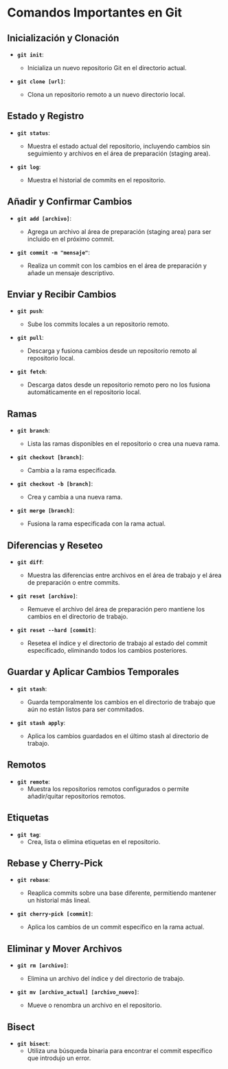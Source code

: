 # Comandos Importantes en Git

## Inicialización y Clonación

- **`git init`**:
    - Inicializa un nuevo repositorio Git en el directorio actual.

- **`git clone [url]`**:
    - Clona un repositorio remoto a un nuevo directorio local.

## Estado y Registro

- **`git status`**:
    - Muestra el estado actual del repositorio, incluyendo cambios sin seguimiento y archivos en el área de preparación (staging area).

- **`git log`**:
    - Muestra el historial de commits en el repositorio.

## Añadir y Confirmar Cambios

- **`git add [archivo]`**:
    - Agrega un archivo al área de preparación (staging area) para ser incluido en el próximo commit.

- **`git commit -m "mensaje"`**:
    - Realiza un commit con los cambios en el área de preparación y añade un mensaje descriptivo.

## Enviar y Recibir Cambios

- **`git push`**:
    - Sube los commits locales a un repositorio remoto.

- **`git pull`**:
    - Descarga y fusiona cambios desde un repositorio remoto al repositorio local.

- **`git fetch`**:
    - Descarga datos desde un repositorio remoto pero no los fusiona automáticamente en el repositorio local.

## Ramas

- **`git branch`**:
    - Lista las ramas disponibles en el repositorio o crea una nueva rama.

- **`git checkout [branch]`**:
    - Cambia a la rama especificada.

- **`git checkout -b [branch]`**:
    - Crea y cambia a una nueva rama.

- **`git merge [branch]`**:
    - Fusiona la rama especificada con la rama actual.

## Diferencias y Reseteo

- **`git diff`**:
    - Muestra las diferencias entre archivos en el área de trabajo y el área de preparación o entre commits.

- **`git reset [archivo]`**:
    - Remueve el archivo del área de preparación pero mantiene los cambios en el directorio de trabajo.

- **`git reset --hard [commit]`**:
    - Resetea el índice y el directorio de trabajo al estado del commit especificado, eliminando todos los cambios posteriores.

## Guardar y Aplicar Cambios Temporales

- **`git stash`**:
    - Guarda temporalmente los cambios en el directorio de trabajo que aún no están listos para ser commitados.

- **`git stash apply`**:
    - Aplica los cambios guardados en el último stash al directorio de trabajo.

## Remotos

- **`git remote`**:
    - Muestra los repositorios remotos configurados o permite añadir/quitar repositorios remotos.

## Etiquetas

- **`git tag`**:
    - Crea, lista o elimina etiquetas en el repositorio.

## Rebase y Cherry-Pick

- **`git rebase`**:
    - Reaplica commits sobre una base diferente, permitiendo mantener un historial más lineal.

- **`git cherry-pick [commit]`**:
    - Aplica los cambios de un commit específico en la rama actual.

## Eliminar y Mover Archivos

- **`git rm [archivo]`**:
    - Elimina un archivo del índice y del directorio de trabajo.

- **`git mv [archivo_actual] [archivo_nuevo]`**:
    - Mueve o renombra un archivo en el repositorio.

## Bisect

- **`git bisect`**:
    - Utiliza una búsqueda binaria para encontrar el commit específico que introdujo un error.
